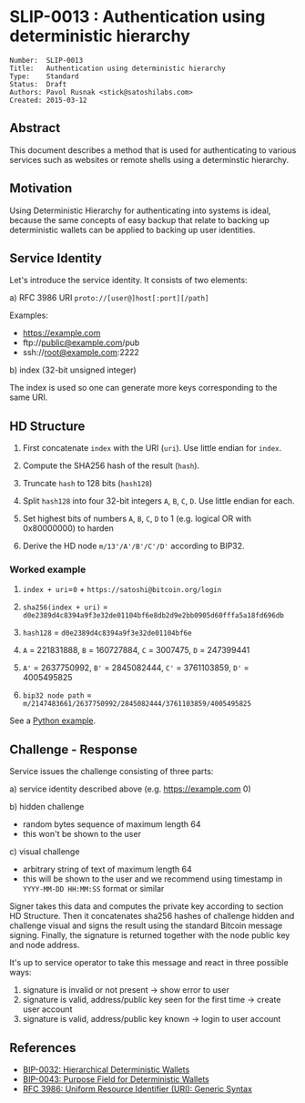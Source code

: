 # SLIP-0013 : Authentication using deterministic hierarchy

```
Number:  SLIP-0013
Title:   Authentication using deterministic hierarchy
Type:    Standard
Status:  Draft
Authors: Pavol Rusnak <stick@satoshilabs.com>
Created: 2015-03-12
```

## Abstract

This document describes a method that is used for authenticating
to various services such as websites or remote shells using a determinstic
hierarchy.

## Motivation

Using Deterministic Hierarchy for authenticating into systems is ideal,
because the same concepts of easy backup that relate to backing up
deterministic wallets can be applied to backing up user identities.

## Service Identity

Let's introduce the service identity. It consists of two elements:

a) RFC 3986 URI `proto://[user@]host[:port][/path]`

Examples:

- https://example.com
- ftp://public@example.com/pub
- ssh://root@example.com:2222

b) index (32-bit unsigned integer)

The index is used so one can generate more keys corresponding to the same URI.

## HD Structure

1. First concatenate `index` with the URI (`uri`). Use little endian for `index`.

2. Compute the SHA256 hash of the result (`hash`).

3. Truncate `hash` to 128 bits (`hash128`)

4. Split `hash128` into four 32-bit integers `A`, `B`, `C`, `D`. Use little endian for each.

5. Set highest bits of numbers `A`, `B`, `C`, `D` to 1 (e.g. logical OR with 0x80000000) to harden

6. Derive the HD node `m/13'/A'/B'/C'/D'` according to BIP32.

### Worked example
1. `index + uri`=`0` + `https://satoshi@bitcoin.org/login`

2. `sha256(index + uri)` = `d0e2389d4c8394a9f3e32de01104bf6e8db2d9e2bb0905d60fffa5a18fd696db`

3. `hash128` = `d0e2389d4c8394a9f3e32de01104bf6e`

4. `A` = 221831888, `B` = 160727884, `C` = 3007475, `D` = 247399441

5. `A'` = 2637750992, `B'` = 2845082444, `C'` = 3761103859, `D'` = 4005495825

6. `bip32 node path` = `m/2147483661/2637750992/2845082444/3761103859/4005495825`

See a [Python example](https://github.com/trezor/python-trezor/blob/ca45019918bc4c54f1ace899a9acf397c8f4d92f/tests/test_msg_signidentity.py#L27).

## Challenge - Response

Service issues the challenge consisting of three parts:

a) service identity described above (e.g. https://example.com 0)

b) hidden challenge
   - random bytes sequence of maximum length 64
   - this won't be shown to the user

c) visual challenge
   - arbitrary string of text of maximum length 64
   - this will be shown to the user and we recommend using timestamp in `YYYY-MM-DD HH:MM:SS` format or similar

Signer takes this data and computes the private key according to section HD Structure.
Then it concatenates sha256 hashes of challenge hidden and challenge visual and
signs the result using the standard Bitcoin message signing.
Finally, the signature is returned together with the node public key and node address.

It's up to service operator to take this message and react in three possible ways:

1. signature is invalid or not present -> show error to user
2. signature is valid, address/public key seen for the first time -> create user account
3. signature is valid, address/public key known -> login to user account

## References

- [BIP-0032: Hierarchical Deterministic Wallets](https://github.com/bitcoin/bips/blob/master/bip-0032.mediawiki)
- [BIP-0043: Purpose Field for Deterministic Wallets](https://github.com/bitcoin/bips/blob/master/bip-0043.mediawiki)
- [RFC 3986: Uniform Resource Identifier (URI): Generic Syntax](https://tools.ietf.org/html/rfc3986)
